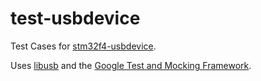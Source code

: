 # test-usbdevice
Test Cases for [stm32f4-usbdevice](https://github.com/PhischDotOrg/stm32f4-usbdevice).

Uses [libusb](https://libusb.info) and the [Google Test and Mocking Framework](https://github.com/google/googletest).
